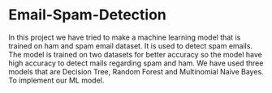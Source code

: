 # Email-Spam-Detection
In this project we have tried to make a machine learning model that is trained on ham and spam email dataset. It is used to detect spam emails. The model is trained on two datasets for better accuracy so the model have high accuracy to detect mails regarding spam and ham. 
We have used three models that are Decision Tree, Random Forest and Multinomial Naive Bayes. To implement our ML model.
